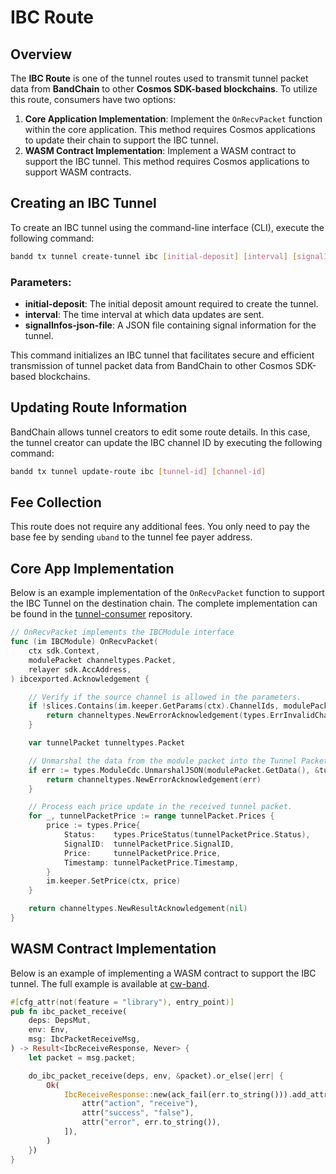 # IBC Route

## Overview

The **IBC Route** is one of the tunnel routes used to transmit tunnel packet data from **BandChain** to other **Cosmos SDK-based blockchains**. To utilize this route, consumers have two options:

1. **Core Application Implementation**: Implement the `OnRecvPacket` function within the core application. This method requires Cosmos applications to update their chain to support the IBC tunnel.
2. **WASM Contract Implementation**: Implement a WASM contract to support the IBC tunnel. This method requires Cosmos applications to support WASM contracts.

## Creating an IBC Tunnel

To create an IBC tunnel using the command-line interface (CLI), execute the following command:

```bash
bandd tx tunnel create-tunnel ibc [initial-deposit] [interval] [signalInfos-json-file]
```

### Parameters:

- **initial-deposit**: The initial deposit amount required to create the tunnel.
- **interval**: The time interval at which data updates are sent.
- **signalInfos-json-file**: A JSON file containing signal information for the tunnel.

This command initializes an IBC tunnel that facilitates secure and efficient transmission of tunnel packet data from BandChain to other Cosmos SDK-based blockchains.

## Updating Route Information

BandChain allows tunnel creators to edit some route details. In this case, the tunnel creator can update the IBC channel ID by executing the following command:

```bash
bandd tx tunnel update-route ibc [tunnel-id] [channel-id]
```

## Fee Collection

This route does not require any additional fees. You only need to pay the base fee by sending `uband` to the tunnel fee payer address.

## Core App Implementation

Below is an example implementation of the `OnRecvPacket` function to support the IBC Tunnel on the destination chain. The complete implementation can be found in the [tunnel-consumer](https://github.com/bandprotocol/tunnel-consumer) repository.

```go
// OnRecvPacket implements the IBCModule interface
func (im IBCModule) OnRecvPacket(
	ctx sdk.Context,
	modulePacket channeltypes.Packet,
	relayer sdk.AccAddress,
) ibcexported.Acknowledgement {

	// Verify if the source channel is allowed in the parameters.
	if !slices.Contains(im.keeper.GetParams(ctx).ChannelIds, modulePacket.SourceChannel) {
		return channeltypes.NewErrorAcknowledgement(types.ErrInvalidChannelID)
	}

	var tunnelPacket tunneltypes.Packet

	// Unmarshal the data from the module packet into the Tunnel Packet object.
	if err := types.ModuleCdc.UnmarshalJSON(modulePacket.GetData(), &tunnelPacket); err != nil {
		return channeltypes.NewErrorAcknowledgement(err)
	}

	// Process each price update in the received tunnel packet.
	for _, tunnelPacketPrice := range tunnelPacket.Prices {
		price := types.Price{
			Status:    types.PriceStatus(tunnelPacketPrice.Status),
			SignalID:  tunnelPacketPrice.SignalID,
			Price:     tunnelPacketPrice.Price,
			Timestamp: tunnelPacketPrice.Timestamp,
		}
		im.keeper.SetPrice(ctx, price)
	}

	return channeltypes.NewResultAcknowledgement(nil)
}
```

## WASM Contract Implementation

Below is an example of implementing a WASM contract to support the IBC tunnel. The full example is available at [cw-band](https://github.com/bandprotocol/cw-band/blob/main/contracts/tunnel-consumer).

```rust
#[cfg_attr(not(feature = "library"), entry_point)]
pub fn ibc_packet_receive(
    deps: DepsMut,
    env: Env,
    msg: IbcPacketReceiveMsg,
) -> Result<IbcReceiveResponse, Never> {
    let packet = msg.packet;

    do_ibc_packet_receive(deps, env, &packet).or_else(|err| {
        Ok(
            IbcReceiveResponse::new(ack_fail(err.to_string())).add_attributes(vec![
                attr("action", "receive"),
                attr("success", "false"),
                attr("error", err.to_string()),
            ]),
        )
    })
}
```
